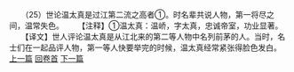 　　（25）世论温太真是过江第二流之高者①。时名辈共说人物，第一将尽之间，温常失色。
　　【注释】①温太真：温峤，字太真，忠诚帝室，功业显著。
　　【译文】世人评论温太真是从江北来的第二等人物中名列前茅的人。当时，名士们在一起品评人物，第一等人快要举完的时候，温太真经常紧张得脸色发白。
<br>[上一篇](09_24) [回卷首](09_00) [下一篇](09_26)
